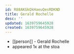```yaml
---
id: R88AKGkQkHaeuQesRDKND
title: Gerald Rochelle
desc: ''
updated: 1639759645928
created: 1639759645928
---
```



- [[person]] - Gerald Rochelle
- appeared 1x at the stoa
